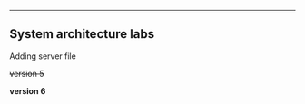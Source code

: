 ------------------------------------
System architecture labs
------------------------------------

Adding server file

~~version 5~~

**version 6**